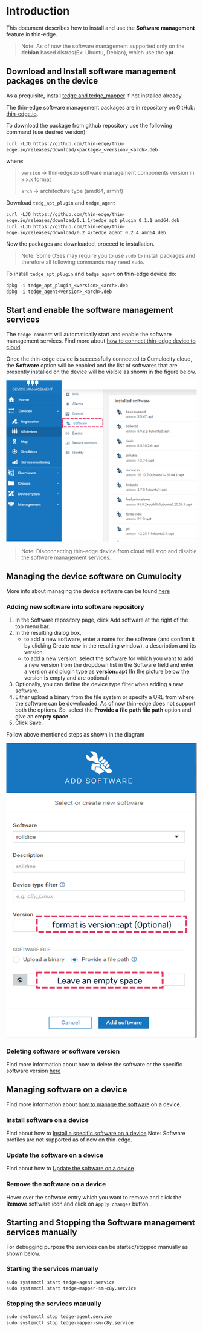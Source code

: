 
# Introduction

This document describes how to install and use the **Software management** feature in thin-edge.

> Note: As of now the software management supported only on the **debian** based distros(Ex: Ubuntu, Debian),
 which use the **apt**.

## Download and Install software management packages on the device

As a prequisite, install [tedge and tedge_mapper](../howto-guides/002_installation.md) if not installed already. 

The thin-edge software management packages are in repository on GitHub: [thin-edge.io](https://github.com/thin-edge/thin-edge.io/releases).

To download the package from github repository use the following command (use desired version):

```shell
curl -LJO https://github.com/thin-edge/thin-edge.io/releases/download/<package>_<version>_<arch>.deb
```

where:
> `version` -> thin-edge.io software management components version in x.x.x format
>
> `arch` -> architecture type (amd64, armhf)

Download `tedg_apt_plugin` and `tedge_agent`

```shell
curl -LJO https://github.com/thin-edge/thin-edge.io/releases/download/0.1.1/tedge_apt_plugin_0.1.1_amd64.deb
curl -LJO https://github.com/thin-edge/thin-edge.io/releases/download/0.2.4/tedge_agent_0.2.4_amd64.deb
```

Now the packages are downloaded, proceed to installation.
> Note: Some OSes may require you to use `sudo` to install packages and therefore all following commands may need `sudo`.

To install `tedge_apt_plugin` and `tedge_agent` on thin-edge device do:

```shell
dpkg -i tedge_apt_plugin_<version>_<arch>.deb
dpkg -i tedge_agent<version>_<arch>.deb
```

## Start and enable the software management services

The `tedge connect` will automatically start and enable the software management services.
Find more about [how to connect thin-edge device to cloud](../howto-guides/004_connect.md)

Once the thin-edge device is successfully connected to Cumulocity cloud, the **Software** option will be enabled and
the list of softwares that are presently installed on the device will be visible as shown in the figure below.

![Add new software](./images/start-software-management.png)


> Note: Disconnecting thin-edge device from cloud will stop and disable the software management services.

## Managing the device software on Cumulocity

More info about managing the device software can be found [here](https://cumulocity.com/guides/users-guide/device-management/#managing-device-software)

### Adding new software into software repository

1. In the Software repository page, click Add software at the right of the top menu bar.
2. In the resulting dialog box,
   - to add a new software, enter a name for the software (and confirm it by clicking Create new in the resulting window),
     a description and its version.
   - to add a new version, select the software for which you want to add a new version from the dropdown list in the Software
     field and enter a version and plugin type as **version::apt** (In the picture below the version is empty and are optional)
3. Optionally, you can define the device type filter when adding a new software.
4. Either upload a binary from the file system or specify a URL from where the software can be downloaded. As of now thin-edge does not
   support both the options. So, select the **Provide a file path file path** option and give an **empty space**.
5. Click Save.

Follow above mentioned steps as shown in the diagram

 ![Add new software](./images/add-new-software-to-repo.png)

### Deleting software or software version

Find more information about how to delete the software or the specific software version [here](https://cumulocity.com/guides/users-guide/device-management/#deleting-softwares-or-software-versions)

## Managing software on a device

Find more information about [how to manage the software](https://cumulocity.com/guides/users-guide/device-management/#managing-software-on-a-device) on a device.

### Install software on a device
Find about how to [Install a specific software on a device](https://cumulocity.com/guides/users-guide/device-management/#to-install-software-on-a-device)
Note: Software profiles are not supported as of now on thin-edge.

### Update the software on a device
Find about how to [Update the software on a device](https://cumulocity.com/guides/users-guide/device-management/#to-update-software-on-a-device)

### Remove the software on a device
Hover over the software entry which you want to remove and click the **Remove** software icon and click on `Apply changes` button.


## Starting and Stopping the Software management services manually

For debugging purpose the services can be started/stopped manually as shown below.

### Starting the services manually

```shell
sudo systemctl start tedge-agent.service
sudo systemctl start tedge-mapper-sm-c8y.service
```

### Stopping the services manually

```shell
sudo systemctl stop tedge-agent.service
sudo systemctl stop tedge-mapper-sm-c8y.service
```
